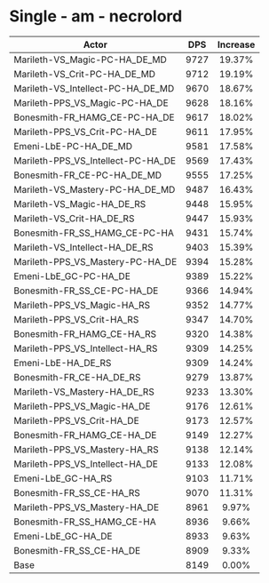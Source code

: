 # Single - am - necrolord
| Actor | DPS | Increase |
|---|:---:|:---:|
|Marileth-VS_Magic-PC-HA_DE_MD|9727|19.37%|
|Marileth-VS_Crit-PC-HA_DE_MD|9712|19.19%|
|Marileth-VS_Intellect-PC-HA_DE_MD|9670|18.67%|
|Marileth-PPS_VS_Magic-PC-HA_DE|9628|18.16%|
|Bonesmith-FR_HAMG_CE-PC-HA_DE|9617|18.02%|
|Marileth-PPS_VS_Crit-PC-HA_DE|9611|17.95%|
|Emeni-LbE-PC-HA_DE_MD|9581|17.58%|
|Marileth-PPS_VS_Intellect-PC-HA_DE|9569|17.43%|
|Bonesmith-FR_CE-PC-HA_DE_MD|9555|17.25%|
|Marileth-VS_Mastery-PC-HA_DE_MD|9487|16.43%|
|Marileth-VS_Magic-HA_DE_RS|9448|15.95%|
|Marileth-VS_Crit-HA_DE_RS|9447|15.93%|
|Bonesmith-FR_SS_HAMG_CE-PC-HA|9431|15.74%|
|Marileth-VS_Intellect-HA_DE_RS|9403|15.39%|
|Marileth-PPS_VS_Mastery-PC-HA_DE|9394|15.28%|
|Emeni-LbE_GC-PC-HA_DE|9389|15.22%|
|Bonesmith-FR_SS_CE-PC-HA_DE|9366|14.94%|
|Marileth-PPS_VS_Magic-HA_RS|9352|14.77%|
|Marileth-PPS_VS_Crit-HA_RS|9347|14.70%|
|Bonesmith-FR_HAMG_CE-HA_RS|9320|14.38%|
|Marileth-PPS_VS_Intellect-HA_RS|9309|14.25%|
|Emeni-LbE-HA_DE_RS|9309|14.24%|
|Bonesmith-FR_CE-HA_DE_RS|9279|13.87%|
|Marileth-VS_Mastery-HA_DE_RS|9233|13.30%|
|Marileth-PPS_VS_Magic-HA_DE|9176|12.61%|
|Marileth-PPS_VS_Crit-HA_DE|9173|12.57%|
|Bonesmith-FR_HAMG_CE-HA_DE|9149|12.27%|
|Marileth-PPS_VS_Mastery-HA_RS|9138|12.14%|
|Marileth-PPS_VS_Intellect-HA_DE|9133|12.08%|
|Emeni-LbE_GC-HA_RS|9103|11.71%|
|Bonesmith-FR_SS_CE-HA_RS|9070|11.31%|
|Marileth-PPS_VS_Mastery-HA_DE|8961|9.97%|
|Bonesmith-FR_SS_HAMG_CE-HA|8936|9.66%|
|Emeni-LbE_GC-HA_DE|8933|9.63%|
|Bonesmith-FR_SS_CE-HA_DE|8909|9.33%|
|Base|8149|0.00%|
